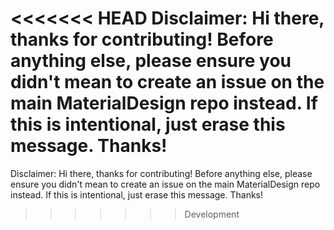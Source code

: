 <<<<<<< HEAD
Disclaimer:
Hi there, thanks for contributing! Before anything else, please ensure you didn't mean to create an issue on the main MaterialDesign repo instead.
If this is intentional, just erase this message. Thanks!
=======
Disclaimer:
Hi there, thanks for contributing! Before anything else, please ensure you didn't mean to create an issue on the main MaterialDesign repo instead.
If this is intentional, just erase this message. Thanks!
>>>>>>> Development
